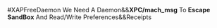 #XAPFreeDaemon
We Need A Daemon&&**XPC/mach_msg** To **Escape SandBox** And Read/Write Preferences&&Receipts